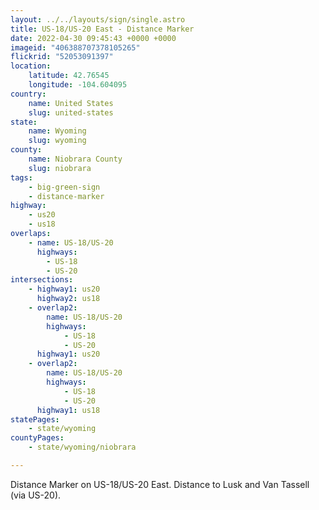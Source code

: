 ```yaml
---
layout: ../../layouts/sign/single.astro
title: US-18/US-20 East - Distance Marker
date: 2022-04-30 09:45:43 +0000 +0000
imageid: "406388707378105265"
flickrid: "52053091397"
location:
    latitude: 42.76545
    longitude: -104.604095
country:
    name: United States
    slug: united-states
state:
    name: Wyoming
    slug: wyoming
county:
    name: Niobrara County
    slug: niobrara
tags:
    - big-green-sign
    - distance-marker
highway:
    - us20
    - us18
overlaps:
    - name: US-18/US-20
      highways:
        - US-18
        - US-20
intersections:
    - highway1: us20
      highway2: us18
    - overlap2:
        name: US-18/US-20
        highways:
            - US-18
            - US-20
      highway1: us20
    - overlap2:
        name: US-18/US-20
        highways:
            - US-18
            - US-20
      highway1: us18
statePages:
    - state/wyoming
countyPages:
    - state/wyoming/niobrara

---
```

Distance Marker on US-18/US-20 East.  Distance to Lusk and Van Tassell (via US-20).